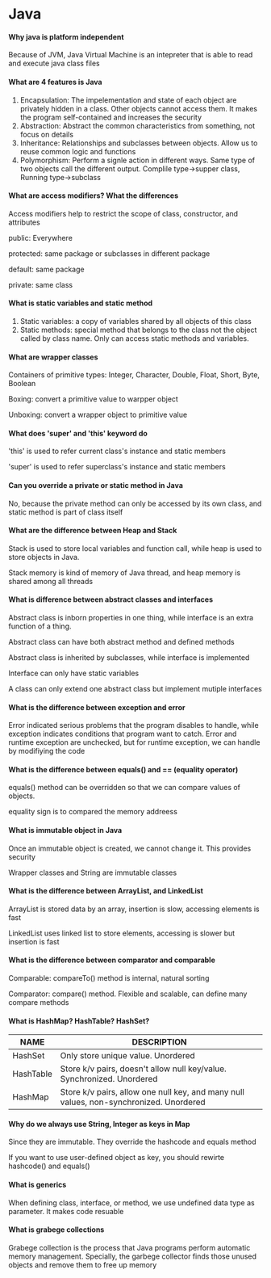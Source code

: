 # Java

#### Why java is platform independent

Because of JVM, Java Virtual Machine is an intepreter that is able to read and execute java class files



#### What are 4 features is Java

1. Encapsulation: The impelementation and state of each object are privately hidden in a class. Other objects cannot access them. It makes the program self-contained and increases the security
2. Abstraction: Abstract the common characteristics from something, not focus on details
3. Inheritance: Relationships and subclasses between objects. Allow us to reuse common logic and functions
4. Polymorphism: Perform a signle action in different ways. Same type of two objects call the different output. Complile type->supper class, Running type->subclass



#### What are access modifiers? What the differences

Access modifiers help to restrict the scope of class, constructor, and attributes

public: Everywhere

protected: same package or subclasses in different package

default: same package

private: same class



#### What is static variables and static method

1. Static variables: a copy of variables shared by all objects of this class
2. Static methods: special method that belongs to the class not the object called by class name. Only can access static methods and variables.



#### What are wrapper classes

Containers of primitive types: Integer, Character, Double, Float, Short, Byte, Boolean

Boxing: convert a primitive value to warpper object

Unboxing: convert a wrapper object to primitive value



#### What does 'super' and 'this' keyword do

'this' is used to refer current class's instance and static members

'super' is used to refer superclass's instance and static members



#### Can you override a private or static method in Java

No, because the private method can only be accessed by its own class, and static method is part of class itself



#### What are the difference between Heap and Stack

Stack is used to store local variables and function call, while heap is used to store objects in Java.

Stack memory is kind of memory of Java thread, and heap memory is shared among all threads



#### What is difference between abstract classes and interfaces

Abstract class is inborn properties in one thing, while interface is an extra function of a thing.

Abstract class can have both abstract method and defined methods

Abstract class is inherited by subclasses, while interface is implemented

Interface can only have static variables

A class can only extend one abstract class but implement mutiple interfaces



#### What is the difference between exception and error

Error indicated serious problems that the program disables to handle, while exception indicates conditions that program want to catch. Error and runtime exception are unchecked, but for runtime exception, we can handle by modifiying the code



#### What is the difference between equals() and == (equality operator)

equals() method can be overridden so that we can compare values of objects. 

equality sign is to compared the memory addreess



#### What is immutable object in Java

Once an immutable object is created, we cannot change it. This provides security

Wrapper classes and String are immutable classes



#### What is the difference between ArrayList, and LinkedList

ArrayList is stored data by an array, insertion is slow, accessing elements is fast

LinkedList uses linked list to store elements, accessing is slower but insertion is fast



#### What is the difference between comparator and comparable

Comparable: compareTo() method is internal, natural sorting

Comparator: compare() method. Flexible and scalable, can define many compare methods



#### What is HashMap? HashTable? HashSet?

| NAME      | DESCRIPTION                                                  |
| --------- | ------------------------------------------------------------ |
| HashSet   | Only store unique value. Unordered                           |
| HashTable | Store k/v pairs, doesn't allow null key/value. Synchronized. Unordered |
| HashMap   | Store k/v pairs, allow one null key, and many null values, non-synchronized. Unordered |



#### Why do we always use String, Integer as keys in Map

Since they are immutable. They override the hashcode and equals method

If you want to use user-defined object as key, you should rewirte hashcode() and equals()



#### What is generics

When defining class, interface, or method, we use undefined data type as parameter. It makes code resuable



#### What is grabege collections

Grabege collection is the process that Java programs perform automatic memory management. Specially, the garbege collector finds those unused objects and remove them to free up memory









